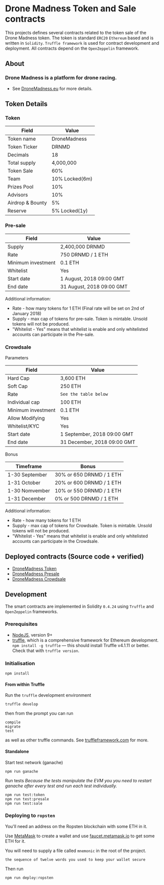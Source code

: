 # Drone Madness Token and Sale contracts

This projects defines several contracts related to the token sale of the Drone Madness token.
The token is standard `ERC20` `Ethereum` based and is written in `Solidity`. 
`Truffle framework` is used for contract development and deployment. 
All contracts depend on the `OpenZeppelin` framework.

## About

### Drone Madness is a platform for drone racing.
* See [DroneMadness.eu](https://dronemadness.eu) for more details.

## Token Details

### Token

| Field            | Value          |
|------------------|----------------|
| Token name       | DroneMadness   |
| Token Ticker     | DRNMD          |
| Decimals         | 18             |
| Total supply     | 4,000,000      |
| Token Sale       | 60%            |
| Team             | 10% Locked(6m) |
| Prizes Pool      | 10%            |
| Advisors         | 10%            |
| Airdrop & Bounty | 5%             |
| Reserve          | 5% Locked(1y)  |

### Pre-sale

| Field              	| Value                      	|
|-----------------------|-------------------------------|
| Supply             	| 2,400,000 DRNMD               |
| Rate               	| 750 DRNMD / 1 ETH             |
| Minimum investment   	| 0.1 ETH                      	|
| Whitelist         	| Yes                        	|
| Start date         	| 1 August, 2018 09:00 GMT  	|
| End date           	| 31 August, 2018 09:00 GMT 	|


Additional information:

- Rate - how many tokens for 1 ETH (Final rate will be set on 2nd of January 2018)
- Supply - max cap of tokens for pre-sale. Token is mintable. Unsold tokens will not be produced.
- "Whitelist - Yes" means that whitelist is enable and only whitelisted accounts can participate in the Pre-sale.

### Crowdsale

Parameters

| Field              	| Value                      	|
|-----------------------|-------------------------------|
| Hard Cap             	| 3,600 ETH                     |
| Soft Cap             	| 250 ETH                       |
| Rate                  | `See the table below`         |
| Individual cap       	| 100 ETH                      	|
| Minimum investment   	| 0.1 ETH                      	|
| Allow Modifying       | Yes							|
| Whitelist/KYC         | Yes                           |
| Start date         	| 1 September, 2018 09:00 GMT  	|
| End date           	| 31 December, 2018 09:00 GMT 	|

Bonus

| Timeframe             | Bonus |
|-----------------------|--------------------------|
| 1-30 September        | 30% or 650 DRNMD / 1 ETH |
| 1-31 October          | 20% or 600 DRNMD / 1 ETH |
| 1-30 Nomvember        | 10% or 550 DRNMD / 1 ETH |
| 1-31 December         |  0% or 500 DRNMD / 1 ETH |


Additional information:

- Rate - how many tokens for 1 ETH
- Supply - max cap of tokens for Crowdsale. Token is mintable. Unsold tokens will not be produced.
- "Whitelist - Yes" means that whitelist is enable and only whitelisted accounts can participate in the Crowdsale.

## Deployed contracts (Source code + verified)

* [DroneMadness Token](https://etherscan.io/token/)
* [DroneMadness Presale](https://etherscan.io/address/)
* [DroneMadness Crowdsale](https://etherscan.io/address/)


## Development

The smart contracts are implemented in Solidity `0.4.24` using `Truffle` and `OpenZeppelin` frameworks.

### Prerequisites

* [NodeJS](htps://nodejs.org), version 9+
* [truffle](http://truffleframework.com/), which is a comprehensive framework for Ethereum development. `npm install -g truffle` — this should install Truffle v4.1.11 or better.  Check that with `truffle version`.

### Initialisation

    npm install

#### From within Truffle

Run the `truffle` development environment

    truffle develop

then from the prompt you can run

    compile
    migrate
    test

as well as other truffle commands. See [truffleframework.com](http://truffleframework.com) for more.

#### Standalone

Start test network (ganache)

    npm run ganache

Run tests
*Because the tests manipulate the EVM you you need to restart ganache after every test and run each test individually.*

    npm run test:token
    npm run test:presale
    npm run test:sale

### Deploying to `ropsten`

You'll need an address on the Ropsten blockchain with some ETH in it.

Use [MetaMask](https://metamask.io) to create a wallet and use [faucet.metamask.io](https://faucet.metamask.io/) to get some ETH for it.

You will need to supply a file called `mnemonic` in the root of the project.

    the sequence of twelve words you used to keep your wallet secure

Then run

    npm run deploy:ropsten

